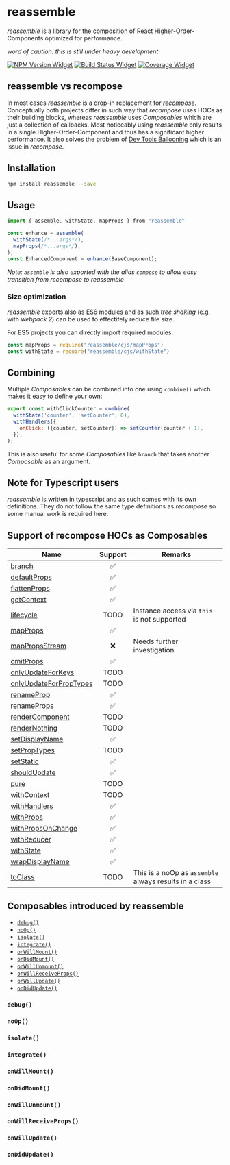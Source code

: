# reassemble

_reassemble_ is a library for the composition of React Higher-Order-Components optimized for performance.

_word of caution: this is still under heavy development_

[![NPM Version Widget]][npm version]
[![Build Status Widget]][build status]
[![Coverage Widget]][coverage]

## reassemble vs recompose
In most cases _reassemble_ is  a drop-in replacement for [_recompose_](https://github.com/acdlite/recompose). Conceptually both projects differ in such way that _recompose_ uses HOCs as their building blocks, whereas _reassemble_ uses _Composables_ which are just a collection of callbacks. Most noticeably using _reassemble_ only results in a single Higher-Order-Component and thus has a significant higher performance. It also solves the problem of [Dev Tools Ballooning](https://cloud.githubusercontent.com/assets/5077042/12974970/4c6b7d3a-d0c9-11e5-9b92-9cee3b015f8c.png) which is an issue in _recompose_.

## Installation

```sh
npm install reassemble --save
```

## Usage

```js
import { assemble, withState, mapProps } from "reassemble"

const enhance = assemble(
  withState(/*...args*/),
  mapProps(/*...args*/),
);
const EnhancedComponent = enhance(BaseComponent);
```

_Note: `assemble` is also exported with the alias `compose` to allow easy transition from recompose to reassemble_

### Size optimization

_reassemble_ exports also as ES6 modules and as such _tree shaking_ (e.g. with _webpack 2_) can be used to effectifely reduce file size. 

For ES5 projects you can directly import required modules:

```js
const mapProps = require("reassemble/cjs/mapProps")
const withState = require("reassemble/cjs/withState")
```

## Combining

Multiple _Composables_ can be combined into one using `combine()` which makes it easy to define your own:

```js
export const withClickCounter = combine(
  withState('counter', 'setCounter', 0),
  withHandlers({
    onClick: ({counter, setCounter}) => setCounter(counter + 1),
  }),
);
```

This is also useful for some _Composables_ like `branch` that takes another _Composable_ as an argument.

## Note for Typescript users

_reassemble_ is written in typescript and as such comes with its own definitions. They do not follow the same type definitions as _recompose_ so some manual work is required here.

## Support of recompose HOCs as Composables

| Name                                                  | Support | Remarks |
| ----------------------------------------------------- | :-----: | ------- |
| [branch][docs branch]                                 | ✅       ||
| [defaultProps][docs defaultProps]                     | ✅       ||
| [flattenProps][docs flattenProps]                     | ✅       ||
| [getContext][docs getContext]                         | ✅       ||
| [lifecycle][docs lifecycle]                           | TODO     | Instance access via `this` is not supported |
| [mapProps][docs mapProps]                             | ✅       ||
| [mapPropsStream][docs mapPropsStream]                 | ❌       | Needs further investigation |
| [omitProps][docs omitProps]                           | ✅       ||
| [onlyUpdateForKeys][docs onlyUpdateForKeys]           | TODO     ||
| [onlyUpdateForPropTypes][docs onlyUpdateForPropTypes] | TODO     ||
| [renameProp][docs renameProp]                         | ✅       ||
| [renameProps][docs renameProps]                       | ✅       ||
| [renderComponent][docs renderComponent]               | TODO     ||
| [renderNothing][docs renderNothing]                   | TODO     ||
| [setDisplayName][docs setDisplayName]                 | ✅        ||
| [setPropTypes][docs setPropTypes]                     | TODO      ||
| [setStatic][docs setStatic]                           | ✅        ||
| [shouldUpdate][docs shouldUpdate]                     | ✅        ||
| [pure][docs pure]                                     | TODO      ||
| [withContext][docs withContext]                       | TODO      ||
| [withHandlers][docs withHandlers]                     | ✅        ||
| [withProps][docs withProps]                           | ✅        ||
| [withPropsOnChange][docs withPropsOnChange]           | ✅        ||
| [withReducer][docs withReducer]                       | ✅        ||
| [withState][docs withState]                           | ✅        ||
| [wrapDisplayName][docs wrapDisplayName]               | ✅        ||
| [toClass][docs toClass]                               | TODO      | This is a noOp as `assemble` always results in a class |

## Composables introduced by reassemble

 * [`debug()`](#debug)
 * [`noOp()`](#noop)
 * [`isolate()`](#isolate)
 * [`integrate()`](#integrate)
 * [`onWillMount()`](#onwillmount)
 * [`onDidMount()`](#ondidmount)
 * [`onWillUnmount()`](#onwillunmount)
 * [`onWillReceiveProps()`](#onwillreceiveprops)
 * [`onWillUpdate()`](#onwillupdate)
 * [`onDidUpdate()`](#ondidupdate)

### `debug()`

### `noOp()`

### `isolate()`

### `integrate()`

### `onWillMount()`

### `onDidMount()`

### `onWillUnmount()`

### `onWillReceiveProps()`

### `onWillUpdate()`

### `onDidUpdate()`

[docs branch]: https://github.com/acdlite/recompose/blob/master/docs/API.md#branch
[docs defaultProps]: https://github.com/acdlite/recompose/blob/master/docs/API.md#defaultprops
[docs flattenProps]: https://github.com/acdlite/recompose/blob/master/docs/API.md#flattenprops
[docs getContext]: https://github.com/acdlite/recompose/blob/master/docs/API.md#getcontext
[docs lifecycle]: https://github.com/acdlite/recompose/blob/master/docs/API.md#lifecycle
[docs mapProps]: https://github.com/acdlite/recompose/blob/master/docs/API.md#mapprops
[docs mapPropsStream]: https://github.com/acdlite/recompose/blob/master/docs/API.md#mappropsstream
[docs omitProps]: https://github.com/acdlite/recompose/blob/master/docs/API.md#omitprops
[docs onlyUpdateForKeys]: https://github.com/acdlite/recompose/blob/master/docs/API.md#onlyupdateforkeys
[docs onlyUpdateForPropTypes]: https://github.com/acdlite/recompose/blob/master/docs/API.md#onlyupdateforproptypes
[docs renameProp]: https://github.com/acdlite/recompose/blob/master/docs/API.md#renameprop
[docs renameProps]: https://github.com/acdlite/recompose/blob/master/docs/API.md#renameprops
[docs renderComponent]: https://github.com/acdlite/recompose/blob/master/docs/API.md#rendercomponent
[docs renderNothing]: https://github.com/acdlite/recompose/blob/master/docs/API.md#rendernothing
[docs setDisplayName]: https://github.com/acdlite/recompose/blob/master/docs/API.md#setdisplayname
[docs setPropTypes]: https://github.com/acdlite/recompose/blob/master/docs/API.md#setproptypes
[docs setStatic]: https://github.com/acdlite/recompose/blob/master/docs/API.md#setstatic
[docs shouldUpdate]: https://github.com/acdlite/recompose/blob/master/docs/API.md#shouldupdate
[docs pure]: https://github.com/acdlite/recompose/blob/master/docs/API.md#pure
[docs withContext]: https://github.com/acdlite/recompose/blob/master/docs/API.md#withcontext
[docs withHandlers]: https://github.com/acdlite/recompose/blob/master/docs/API.md#withhandlers
[docs withProps]: https://github.com/acdlite/recompose/blob/master/docs/API.md#withprops
[docs withPropsOnChange]: https://github.com/acdlite/recompose/blob/master/docs/API.md#withpropsonchange
[docs withReducer]: https://github.com/acdlite/recompose/blob/master/docs/API.md#withreducer
[docs withState]: https://github.com/acdlite/recompose/blob/master/docs/API.md#withstate
[docs wrapDisplayName]: https://github.com/acdlite/recompose/blob/master/docs/API.md#wrapdisplayname
[docs toClass]: https://github.com/acdlite/recompose/blob/master/docs/API.md#toclass

[npm version]: https://www.npmjs.com/package/reassemble

[npm version widget]: https://img.shields.io/npm/v/reassemble.svg?style=flat-square

[build status]: https://travis-ci.org/wikiwi/reassemble

[build status widget]: https://img.shields.io/travis/wikiwi/reassemble/master.svg?style=flat-square

[coverage]: https://codecov.io/gh/wikiwi/reassemble

[coverage widget]: https://codecov.io/gh/wikiwi/reassemble/branch/master/graph/badge.svg


